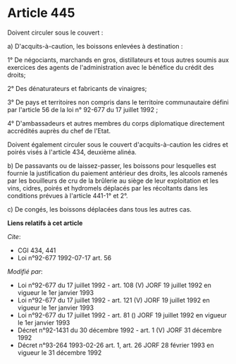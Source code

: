 # Article 445

Doivent circuler sous le couvert :

a) D'acquits-à-caution, les boissons enlevées à destination :

1° De négociants, marchands en gros, distillateurs et tous autres soumis aux exercices des agents de l'administration avec le
bénéfice du crédit des droits;

2° Des dénaturateurs et fabricants de vinaigres;

3° De pays et territoires non compris dans le territoire communautaire défini par l'article 56 de la loi n° 92-677 du 17
juillet 1992 ;

4° D'ambassadeurs et autres membres du corps diplomatique directement accrédités auprès du chef de l'Etat.

Doivent également circuler sous le couvert d'acquits-à-caution les cidres et poirés visés à l'article 434, deuxième alinéa.

b) De passavants ou de laissez-passer, les boissons pour lesquelles est fournie la justification du paiement antérieur des
droits, les alcools ramenés par les bouilleurs de cru de la brûlerie au siège de leur exploitation et les vins, cidres,
poirés et hydromels déplacés par les récoltants dans les conditions prévues à l'article 441-1° et 2°.

c) De congés, les boissons déplacées dans tous les autres cas.

**Liens relatifs à cet article**

_Cite_:

  - CGI 434, 441
  - Loi n°92-677 1992-07-17 art. 56

_Modifié par_:

  - Loi n°92-677 du 17 juillet 1992 - art. 108 (V) JORF 19 juillet 1992 en vigueur le 1er janvier 1993
  - Loi n°92-677 du 17 juillet 1992 - art. 121 (V) JORF 19 juillet 1992 en vigueur le 1er janvier 1993
  - Loi n°92-677 du 17 juillet 1992 - art. 81 () JORF 19 juillet 1992 en vigueur le 1er janvier 1993
  - Décret n°92-1431 du 30 décembre 1992 - art. 1 (V) JORF 31 décembre 1992
  - Décret n°93-264 1993-02-26 art. 1, art. 26 JORF 28 février 1993 en vigueur le 31 décembre 1992
